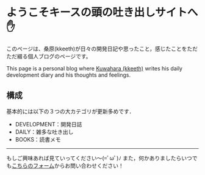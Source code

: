 # ようこそキースの頭の吐き出しサイトへ✋

このページは、桑原(kkeeth)が日々の開発日記や思ったこと，感じたことをただただ綴る個人ブログのページです。

This page is a personal blog where [Kuwahara (kkeeth)](https://x.com/kuwahara_jsri) writes his daily development diary and his thoughts and feelings.

## 構成

基本的には以下の３つの大カテゴリが更新多めです．

* DEVELOPMENT：開発日誌
* DAILY：雑多な吐き出し
* BOOKS：読書メモ

---

もしご興味あれば見ていってください〜(=ﾟωﾟ)ﾉ
また，何かありましたらいつでも[こちらのフォーム](https://docs.google.com/forms/d/1vsBDVG0t2pn6L7DcZ-75APSvQvSYbFHIC1zWtX74U1w/edit)からお問い合わせください！